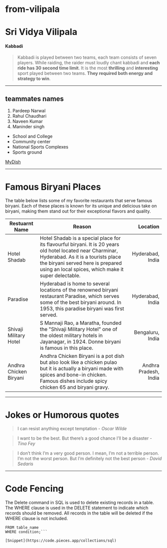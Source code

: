# from-vilipala
# Sri Vidya Vilipala
#### Kabbadi

> Kabbadi is played between two teams, each team consists of seven players. While raiding, the raider must loudly chant kabbadi and **each ride has 30 second time limit**. It is the most **thrilling** and **interesting** sport played between two teams. **They required both energy and strategy to win**.
-----
## teammates names
1. Pardeep Narwal
2. Rahul Chaudhari
3. Naveen Kumar
4. Maninder singh

* School and College
* Community center
* National Sports Complexes
* Sports ground

[MyDish](MyDish.md)

-----------
# Famous Biryani Places

The table below lists some of my favorite restaurants that serve famous biryani. Each of these places is known for its unique and delicious take on biryani, making them stand out for their exceptional flavors and quality. 


| **Restuarnt Name** | **Reason**  | **Location** |
| --- | --- | ---: |
| Hotel Shadab | Hotel Shadab is a special place for its flavourful biryani. It is 20 years old hotel located near Charminar, Hyderabad. As it is a tourists place the biryani served here is prepared using an local spices, which make it super delectable.  | Hyderabad, India |
| Paradise | Hyderabad is home to several locations of the renowned biryani restaurant Paradise, which serves some of the best biryani around. In 1953, this paradise biryani was first served.  | Hyderabad, India |
| Shivaji Military Hotel | S Mannaji Rao, a Maratha, founded the "Shivaji Military Hotel" one of the oldest military hotels in Jayanagar, in 1924. Donne biryani is famous in this place. | Bengaluru, India | 
| Andhra Chicken Biryani| Andhra Chicken Biryani  is a pot dish but also look like a chicken pulao but it is actually a biryani made with spices and bone-in chicken. Famous dishes include spicy chicken 65 and biryani gravy. | Andhra Pradesh, India |

-------
# Jokes or Humorous quotes

> I can resist anything except temptation - *Oscar Wilde*

> I want to be the best. But there’s a good chance I’ll be a disaster - *Tina Fey*

> I don’t think I’m a very good person. I mean, I’m not a terrible person. I’m not the worst person. But I’m definitely not the best person - *David Sedaris*

----
# Code Fencing

The Delete command in SQL is used to delete existing records in a table. The WHERE clause is used in the DELETE statement to indicate which records should be removed. All records in the table will be deleted if the WHERE clause is not included.

```SELECT COUNT(column_name)
FROM table_name
WHERE condition;```

[Snippet](https://code.pieces.app/collections/sql)
